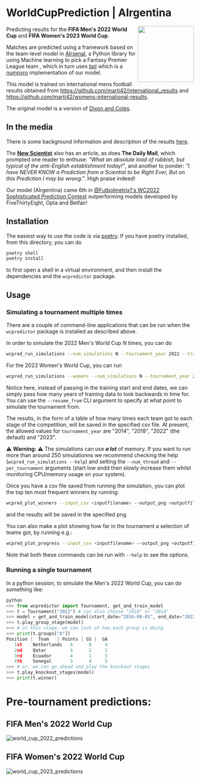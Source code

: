 # WorldCupPrediction | AIrgentina

<img align="right" width="150" height="150" src="plots/AIrgentina_hex.png">

Predicting results for the **FIFA Men's 2022 World Cup** and **FIFA Women's 2023 World Cup**.

Matches are predicted using a framework based on the team-level model in [AIrsenal](https://github.com/alan-turing-institute/AIrsenal), a Python library for using Machine learning to pick a Fantasy Premier League team , which in turn uses [bpl](https://github.com/anguswilliams91/bpl-next) which is a [numpyro](https://num.pyro.ai/en/) implementation of our model.

This model is trained on international mens football results obtained from https://github.com/martj42/international_results and https://github.com/martj42/womens-international-results.

The original model is a version of [Dixon and Coles](https://rss.onlinelibrary.wiley.com/doi/10.1111/1467-9876.00065).

## In the media

There is some background information and description of the results [here](https://www.turing.ac.uk/blog/can-our-algorithm-predict-winner-2022-football-world-cup).

The **[New Scientist](https://www.newscientist.com/article/2347699-brazil-picked-as-2022-world-cup-winners-by-alan-turing-institute-model/)** also has an article, as does **The Daily Mail**, which prompted one reader to enthuse: *"What an absolute load of rubbish, but typical of the anti-English establishment today!"*, and another to ponder: *"I have NEVER KNOW a Prediction from a Scientist to be Right Ever, But on this Prediction  I may be wrong."*. High praise indeed!

Our model (AIrgentina) came 6th in [@Futbolmetrix1's WC2022 Sophisticated Prediction Contest](https://twitter.com/Futbolmetrix1/status/1604584845942087681) outperforming models developed by FiveThirtyEight, Opta and Betfair! 

## Installation

The easiest way to use the code is via [poetry](https://python-poetry.org/).  If you have poetry installed, from this directory, you can do

```bash
poetry shell
poetry install
```

to first open a shell in a virtual environment, and then install the dependencies and the `wcpredictor` package.

## Usage

### Simulating a tournament multiple times

There are a couple of command-line applications that can be run when the `wcpredictor` package is installed as described above.

In order to simulate the 2022 Men's World Cup $N$ times, you can do

```bash
wcpred_run_simulations --num_simulations N --tournament_year 2022 --training_data_start <YYYY-MM-DD> --training_data_end <YYYY-MM-DD> --resume_from=Group --output_csv <outputfilename>
```

For the 2023 Women's World Cup, you can run

```bash
wcpred_run_simulations --womens --num_simulations N --tournament_year 2023  --years_training_data 20 --resume_from=Group --output_csv <outputfilename>
```

Notice here, instead of passing in the training start and end dates, we can simply pass how many years of training data to look backwards in time for. You can use the `--resume_from` CLI argument to specify at what point to simulate the tournament from. 

The results, in the form of a table of how many times each team got to each stage of the competition, will be saved in the specified csv file.   At present, the allowed values for `tournament_year` are "2014", "2018", "2022" (the default) and "2023".

⚠️ **Warning:** ⚠️ The simulations can use ***a lot*** of memory. If you want to run more than around 250 simulationns we recommend checking the help (`wcpred_run_simulations --help`) and setting the `--num_thread` and `--per_tournament` arguments (start low andd then slowly increase them whilst monitoring CPU/memory usage on your system).

Once you have a csv file saved from running the simulation, you can plot the top ten most frequent winners by running:

```bash
wcpred_plot_winners --input_csv <inputfilename> --output_png <outputfilename>
```

and the results will be saved in the specified png.

You can also make a plot showing how far in the tournament a selection of teams got, by running e.g.:

```bash
wcpred_plot_progress --input_csv <inputfilename> --output_png <outputfilename> --team_list "England,Wales"
```

Note that both these commands can be run with `--help` to see the options.

### Running a single tournament

In a python session, to simulate the Men's 2022 World Cup, you can do something like:

```python
python
>>> from wcpredictor import Tournament, get_and_train_model
>>> t = Tournament("2022") # can also choose "2018" or "2014"
>>> model = get_and_train_model(start_date="2016-06-01", end_date="2022-11-20") # choose dates for training data
>>> t.play_group_stage(model)
>>> # at this stage, we can look at how each group is doing
>>> print(t.groups["A"])
Position |  Team   | Points | GS |  GA
   1st    Netherlands   6      8     4
   2nd    Qatar         4      2     1
   3rd    Ecuador       4      1     5
   4th    Senegal       3      4     5
>>> # or, we can go ahead and play the knockout stages
>>> t.play_knockout_stages(model)
>>> print(t.winner)
```

# Pre-tournament predictions:

## FIFA Men's 2022 World Cup
![world_cup_2022_predictions](plots/mens_2022/plots/predictions.png)

## FIFA Women's 2022 World Cup
![world_cup_2023_predictions](plots/womens_2023/plots/predictions.png)
